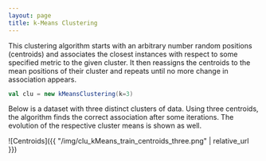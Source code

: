 ```yaml
---
layout: page
title: k-Means Clustering
---
```


This clustering algorithm starts with an arbitrary number random positions (centroids) and associates the closest instances with respect to some specified metric to the given cluster. It then reassigns the centroids to the mean positions of their cluster and repeats until no more change in association appears.

```scala
val clu = new kMeansClustering(k=3)
```

Below is a dataset with three distinct clusters of data. Using three centroids, the algorithm finds the correct association after some iterations. The evolution of the respective cluster means is shown as well.

![Centroids]({{ "/img/clu_kMeans_train_centroids_three.png" | relative_url }})
